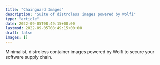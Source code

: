 ```yaml
---
title: "Chainguard Images"
description: "Suite of distroless images powered by Wolfi"
type: "article"
date: 2022-09-05T08:49:15+00:00
lastmod: 2022-09-05T08:49:15+00:00
draft: false
images: []
---
```


Minimalist, distroless container images powered by Wolfi to secure your software supply chain.
